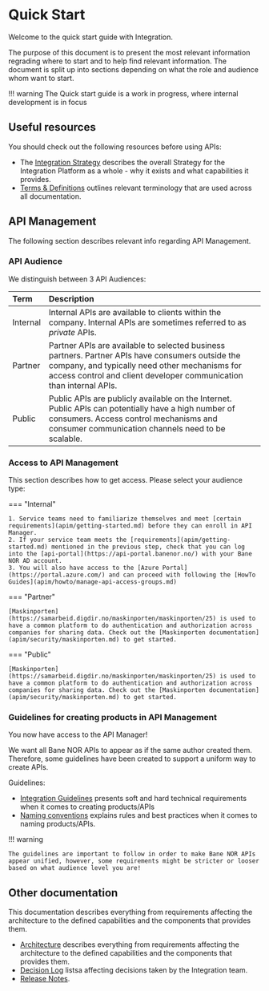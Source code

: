 # Quick Start

Welcome to the quick start guide with Integration. 

The purpose of this document is to present the most relevant information regrading where to start and to help find relevant information. The document is split up into sections depending on what  the role and audience whom want to start.

!!! warning
    The Quick start guide is a work in progress, where internal development is in focus

## Useful resources

You should check out the following resources before using APIs:

- The [Integration Strategy](strategy.md) describes the overall Strategy for the Integration Platform as a whole - why it exists and what capabilities it provides.
- [Terms & Definitions](terms-and-definitions.md) outlines relevant terminology that are used across all documentation. 

## API Management

The following section describes relevant info regarding API Management.

### API Audience

We distinguish between 3 API Audiences:

| Term | Description |
| :--- | :--- |
| Internal | Internal APIs are available to clients within the company. Internal APIs are sometimes referred to as _private_ APIs. |
| Partner | Partner APIs are available to selected business partners. Partner APIs have consumers outside the company, and typically need other mechanisms for access control and client developer communication than internal APIs.  |
| Public | Public APIs are publicly available on the Internet. Public APIs can potentially have a high number of consumers. Access control mechanisms and consumer communication channels need to be scalable. |

### Access to API Management

This section describes how to get access. Please select your audience type:

=== "Internal"

    1. Service teams need to familiarize themselves and meet [certain requirements](apim/getting-started.md) before they can enroll in API Manager.
    2. If your service team meets the [requirements](apim/getting-started.md) mentioned in the previous step, check that you can log into the [api-portal](https://api-portal.banenor.no/) with your Bane NOR AD account.
    3. You will also have access to the [Azure Portal](https://portal.azure.com/) and can proceed with following the [HowTo Guides](apim/howto/manage-api-access-groups.md)

=== "Partner"

    [Maskinporten](https://samarbeid.digdir.no/maskinporten/maskinporten/25) is used to have a common platform to do authentication and authorization across companies for sharing data. Check out the [Maskinporten documentation](apim/security/maskinporten.md) to get started.

=== "Public"

    [Maskinporten](https://samarbeid.digdir.no/maskinporten/maskinporten/25) is used to have a common platform to do authentication and authorization across companies for sharing data. Check out the [Maskinporten documentation](apim/security/maskinporten.md) to get started.

### Guidelines for creating products in API Management

You now have access to the API Manager!

We want all Bane NOR APIs to appear as if the same author created them. Therefore, some guidelines have been created to support a uniform way to create APIs. 

Guidelines:

- [Integration Guidelines](guidelines/integration.md) presents soft and hard technical requirements when it comes to creating products/APIs 
- [Naming conventions](guidelines/naming.md) explains rules and best practices when it comes to naming products/APIs.
<!-- - TODO: Add to list: [Event Modeling](TODO: Page not ready yet, add reference later) --->

!!! warning

    The guidelines are important to follow in order to make Bane NOR APIs appear unified, however, some requirements might be stricter or looser based on what audience level you are!

## Other documentation

This documentation describes everything from requirements affecting the architecture to the defined capabilities and the components that provides them.

- [Architecture](architecture.md) describes everything from requirements affecting the architecture to the defined capabilities and the components that provides them.
- [Decision Log](decision-log/index.md) listsa affecting decisions taken by the Integration team.
- [Release Notes](release-notes/index.md).
<!-- - [Methodology](methodology/index.md) - TODO: Add reference here when Methodology is done --->

